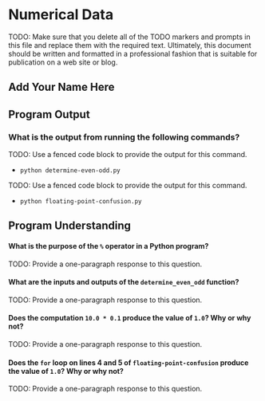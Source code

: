 # Numerical Data

TODO: Make sure that you delete all of the TODO markers and prompts
in this file and replace them with the required text. Ultimately,
this document should be written and formatted in a professional
fashion that is suitable for publication on a web site or blog.

## Add Your Name Here

## Program Output

### What is the output from running the following commands?

TODO: Use a fenced code block to provide the output for this command.

- `python determine-even-odd.py`

TODO: Use a fenced code block to provide the output for this command.

- `python floating-point-confusion.py`

## Program Understanding

#### What is the purpose of the `%` operator in a Python program?

TODO: Provide a one-paragraph response to this question.

#### What are the inputs and outputs of the `determine_even_odd` function?

TODO: Provide a one-paragraph response to this question.

#### Does the computation `10.0 * 0.1` produce the value of `1.0`? Why or why not?

TODO: Provide a one-paragraph response to this question.

#### Does the `for` loop on lines 4 and 5 of `floating-point-confusion` produce the value of `1.0`? Why or why not?

TODO: Provide a one-paragraph response to this question.
